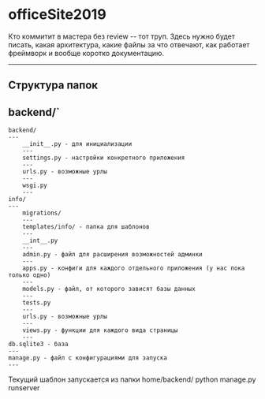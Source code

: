 # officeSite2019

Кто коммитит в мастера без review -- тот труп.
Здесь нужно будет писать, какая архитектура, какие файлы за что отвечают, как работает фреймворк и вообще коротко документацию.

---
Структура папок
---
backend/`
---
    backend/
    ---
        __init__.py - для инициализации 
        ---
        settings.py - настройки конкретного приложения
        ---
        urls.py - возможные урлы
        ---
        wsgi.py 
        ---
    info/
    ---
        migrations/
        ---
        templates/info/ - папка для шаблонов
        ---
        __int__.py
        ---
        admin.py - файл для расширения возможностей админки
        ---
        apps.py - конфиги для каждого отдельного приложения (у нас пока только одно)
        ---
        models.py - файл, от которого зависят базы данных
        ---
        tests.py 
        ---
        urls.py - возможные урлы
        ---
        views.py - функции для каждого вида страницы
        ---
    db.sqlite3 - база
    ---
    manage.py - файл с конфигурациями для запуска
    ---

Текущий шаблон запускается из папки home/backend/ python manage.py runserver

